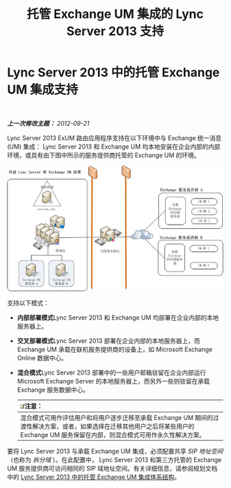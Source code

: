 ﻿---
title: 托管 Exchange UM 集成的 Lync Server 2013 支持
TOCTitle: 托管 Exchange UM 集成支持
ms:assetid: c7573ec3-013c-48d9-b59b-2a5427e6da35
ms:mtpsurl: https://technet.microsoft.com/zh-cn/library/Gg398821(v=OCS.15)
ms:contentKeyID: 49314206
ms.date: 05/19/2016
mtps_version: v=OCS.15
ms.translationtype: HT
---

# Lync Server 2013 中的托管 Exchange UM 集成支持

 

_**上一次修改主题：** 2012-09-21_

Lync Server 2013 ExUM 路由应用程序支持在以下环境中与 Exchange 统一消息 (UM) 集成： Lync Server 2013 和 Exchange UM 均本地安装在企业内部的内部环境，或具有由下图中所示的服务提供商托管的 Exchange UM 的环境。

![内部 Lync Server Exchange UM 部署](images/Gg398821.d6498eb9-87ee-40f3-8ecd-852f91546590(OCS.15).jpg "内部 Lync Server Exchange UM 部署")

支持以下模式：

  - **内部部署模式**Lync Server 2013 和 Exchange UM 均部署在企业内部的本地服务器上。

  - **交叉部署模式**Lync Server 2013 部署在企业内部的本地服务器上，而 Exchange UM 承载在联机服务提供商的设备上，如 Microsoft Exchange Online 数据中心。

  - **混合模式**Lync Server 2013 部署中的一些用户邮箱驻留在企业内部运行 Microsoft Exchange Server 的本地服务器上，而另外一些则驻留在承载 Exchange 服务数据中心。
    
    <table>
    <thead>
    <tr class="header">
    <th><img src="images/Dn783119.note(OCS.15).gif" title="note" alt="note" />注意：</th>
    </tr>
    </thead>
    <tbody>
    <tr class="odd">
    <td>混合模式可用作评估用户和将用户逐步迁移至承载 Exchange UM 期间的过渡性解决方案，或者，如果选择在迁移其他用户之后将某些用户的 Exchange UM 服务保留在内部，则混合模式可用作永久性解决方案。</td>
    </tr>
    </tbody>
    </table>


要将 Lync Server 2013 与承载 Exchange UM 集成，必须配置共享 *SIP 地址空间* （也称为 *拆分域* ）。在此配置中， Lync Server 2013 和第三方托管的 Exchange UM 服务提供商可访问相同的 SIP 域地址空间。有关详细信息，请参阅规划文档中的 [Lync Server 2013 中的托管 Exchange UM 集成体系结构](lync-server-2013-hosted-exchange-um-integration-architecture.md)。

